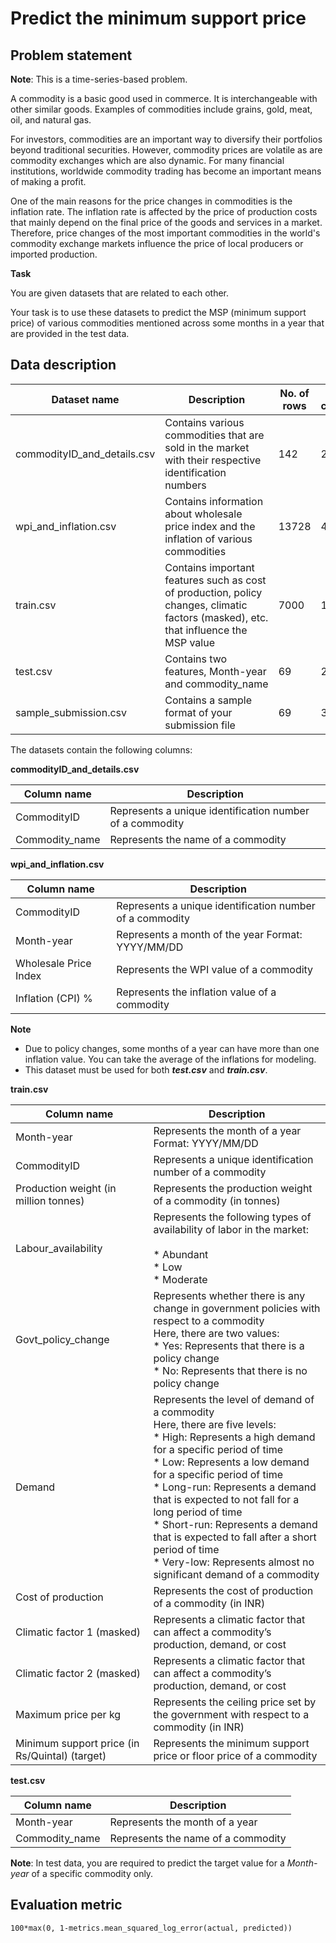 # Predict the minimum support price


Problem statement
-----------------

**Note**: This is a time-series-based problem.

A commodity is a basic good used in commerce. It is interchangeable with other similar goods. Examples of commodities include grains, gold, meat, oil, and natural gas.

For investors, commodities are an important way to diversify their portfolios beyond traditional securities. However, commodity prices are volatile as are commodity exchanges which are also dynamic. For many financial institutions, worldwide commodity trading has become an important means of making a profit.

One of the main reasons for the price changes in commodities is the inflation rate. The inflation rate is affected by the price of production costs that mainly depend on the final price of the goods and services in a market. Therefore, price changes of the most important commodities in the world's commodity exchange markets influence the price of local producers or imported production.

**Task**

You are given datasets that are related to each other.

Your task is to use these datasets to predict the MSP (minimum support price) of various commodities mentioned across some months in a year that are provided in the test data.

Data description
----------------
|Dataset name|Description|No. of rows|No. of columns|
|----|---|---|---|
|commodityID_and_details.csv|Contains various commodities that are sold in the market with their respective identification numbers|142|2|
|wpi_and_inflation.csv|Contains information about wholesale price index and the inflation of various commodities|13728|4|
|train.csv|Contains important features such as cost of production, policy changes, climatic factors (masked), etc. that influence the MSP value|7000|11|
|test.csv|Contains two features, Month-year and commodity_name|69|2|
|sample_submission.csv|Contains a sample format of your submission file|69|3|

The datasets contain the following columns:

**commodityID\_and\_details.csv**

|Column name|Description|
|--- |--- |
|CommodityID|Represents a unique identification number of a commodity|
|Commodity_name|Represents the name of a commodity|

**wpi\_and\_inflation.csv**

|Column name|Description|
|--- |--- |
|CommodityID|Represents a unique identification number of a commodity|
|Month-year|Represents a month of the year Format: YYYY/MM/DD|
|Wholesale Price Index|Represents the WPI value of a commodity|
|Inflation (CPI) %|Represents the inflation value of a commodity|

**Note**

*   Due to policy changes, some months of a year can have more than one inflation value. You can take the average of the inflations for modeling. 
*   This dataset must be used for both _**test.csv**_ and **_train.csv_**.

**train.csv** 

|Column name|Description|
|--- |--- |
|Month-year|Represents the month of a year Format: YYYY/MM/DD|
|CommodityID|Represents a unique identification number of a commodity|
|Production weight (in million tonnes)|Represents the production weight of a commodity (in tonnes)|
|Labour_availability|Represents the following types of availability of labor in the market: <br/><br/> * Abundant <br/> * Low <br/> * Moderate|
|Govt_policy_change|Represents whether there is any change in government policies with respect to a commodity <br/> Here, there are two values: <br/> * Yes: Represents that there is a policy change <br/> * No: Represents that there is no policy change|
|Demand|Represents the level of demand of a commodity <br/> Here, there are five levels: <br/> * High: Represents a high demand for a specific period of time <br/> * Low: Represents a low demand for a specific period of time <br> * Long-run: Represents a demand that is expected to not fall for a long period of time <br> * Short-run: Represents a demand that is expected to fall after a short period of time <br> * Very-low: Represents almost no significant demand of a commodity|
|Cost of production|Represents the cost of production of a commodity (in INR)|
|Climatic factor 1 (masked)|Represents a climatic factor that can affect a commodity’s production, demand, or cost|
|Climatic factor 2 (masked)|Represents a climatic factor that can affect a commodity’s production, demand, or cost|
|Maximum price per kg|Represents the ceiling price set by the government with respect to a commodity (in INR)|
|Minimum support price (in Rs/Quintal) (target)|Represents the minimum support price or floor price of a commodity|

**test.csv**

|Column name|Description|
|--- |--- |
|Month-year|Represents the month of a year|
|Commodity_name|Represents the name of a commodity|


**Note**: In test data, you are required to predict the target value for a _Month-year_ of a specific commodity only. 

Evaluation metric
-----------------

    100*max(0, 1-metrics.mean_squared_log_error(actual, predicted))
